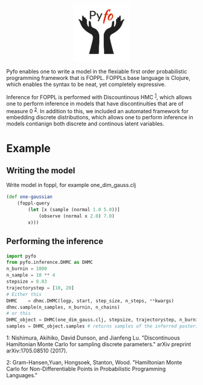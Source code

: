 

<div align="center">
  <a href="https://github.com/bradleygramhansen/pyfo"> <img width="150px" height="150px" src="docs/pyfologo.png"></a>
</div>


Pyfo enables one to write a model in the flexiable first order probabilistic programming framework
that is FOPPL. FOPPLs base language is Clojure, which enables the syntax to be neat, yet completely expressive.

Inference for FOPPL is performed with Discountinous HMC <sup>[1](#fn1)</sup>, which allows one to
perform inference in models that have discontinuities that are of measure 0 <sup>[2](#fn2)</sup>. In addition to this, we included an
automated framework for embedding discrete distributions, which allows one to perform inference in models contianign both discrete
and continous latent variables.

# Example

## Writing the model
Write model in foppl, for example one_dim_gauss.clj

```clojure
(def one-gaussian
    (foppl-query
        (let [x (sample (normal 1.0 5.0))]
            (observe (normal x 2.0) 7.0)
        x)))
```

## Performing the inference

```python
import pyfo
from pyfo.inference.DHMC as DHMC
n_burnin = 1000
n_sample = 10 ** 4
stepsize = 0.03
trajectorystep = [10, 20]
# Either this
DHMC    = dhmc.DHMC(logp, start, step_size, n_steps, **kwargs)
dhmc.sample(n_samples, n_burnin, n_chains)
# or this
DHMC_object = DHMC(one_dim_gauss.clj, stepsize, trajectorystep, n_burnin, n_samples) # creates sampler object
samples = DHMC_object.samples # returns samples of the inferred posterior
```


<a name="fn1">1</a>: Nishimura, Akihiko, David Dunson, and Jianfeng Lu. "Discontinuous Hamiltonian Monte Carlo for sampling discrete parameters." arXiv preprint arXiv:1705.08510 (2017).

<a name="fn2">2</a>: Gram-Hansen,Yuan, Hongsoek, Stanton, Wood. "Hamiltonian Monte Carlo for Non-Differentiable Points in Probabilistic Programming Languages."